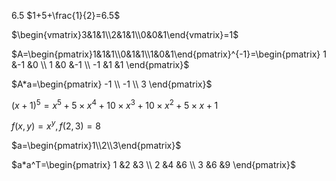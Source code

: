 $6.5$
$1+5+\frac{1}{2}=6.5$

$\begin{vmatrix}3&1&1\\2&1&1\\0&0&1\end{vmatrix}=1$

$A=\begin{pmatrix}1&1&1\\0&1&1\\1&0&1\end{pmatrix}^{-1}=\begin{pmatrix}
1 &-1 &0 \\
1 &0 &-1 \\
-1 &1 &1
\end{pmatrix}$

$A*a=\begin{pmatrix}
-1 \\
-1 \\
3
\end{pmatrix}$

$(x+1)^5=x^5+5\times x^4+10\times x^3+10\times x^2+5\times x+1$

$f(x,y)=x^y, f(2,3)=8$

$a=\begin{pmatrix}1\\2\\3\end{pmatrix}$

$a*a^T=\begin{pmatrix}
1 &2 &3 \\
2 &4 &6 \\
3 &6 &9
\end{pmatrix}$
